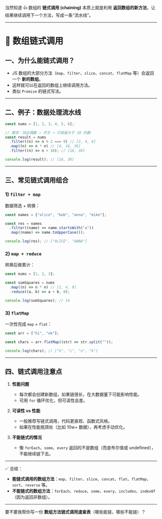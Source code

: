 当然知道 👍
数组的 **链式调用 (chaining)** 本质上就是利用 **返回数组的新方法**，让结果继续调用下一个方法，写成一条“流水线”。

---

# 📘 数组链式调用

## 一、为什么能链式调用？

- JS 数组的大部分方法（`map`、`filter`、`slice`、`concat`、`flatMap` 等）会返回一个 **新的数组**。
- 这样就可以在返回的数组上继续调用方法。
- 类似 `Promise` 的链式写法。

---

## 二、例子：数据处理流水线

```js
const nums = [1, 2, 3, 4, 5, 6];

// 需求：找出偶数 → 平方 → 只保留大于 10 的数
const result = nums
  .filter((n) => n % 2 === 0) // [2, 4, 6]
  .map((n) => n * n) // [4, 16, 36]
  .filter((n) => n > 10); // [16, 36]

console.log(result); // [16, 36]
```

---

## 三、常见链式调用组合

### 1) `filter + map`

数据筛选 + 转换：

```js
const names = ["alice", "bob", "anna", "mike"];

const res = names
  .filter((name) => name.startsWith("a"))
  .map((name) => name.toUpperCase());

console.log(res); // ["ALICE", "ANNA"]
```

### 2) `map + reduce`

转换后做累计：

```js
const nums = [1, 2, 3];

const sumSquares = nums
  .map((n) => n * n) // [1, 4, 9]
  .reduce((a, b) => a + b, 0);

console.log(sumSquares); // 14
```

### 3) `flatMap`

一次性完成 `map` + `flat`：

```js
const arr = ["hi", "ok"];

const chars = arr.flatMap((str) => str.split(""));

console.log(chars); // ["h", "i", "o", "k"]
```

---

## 四、链式调用注意点

1. **性能问题**

   - 每次都会创建新数组，如果链很长，在大数据量下可能影响性能。
   - 可用 `for` 循环优化，但可读性会差。

2. **可读性 vs 性能**

   - 一般推荐写链式调用，代码更直观、函数式风格。
   - 如果在性能瓶颈处（比如 10w+ 数据），再考虑手动优化。

3. **不能链式的情况**

   - 像 `forEach`、`some`、`every` 返回的不是数组（而是布尔值或 undefined），不能继续链下去。

---

✅ 总结：

- **能链式调用的数组方法**：`map`、`filter`、`slice`、`concat`、`flat`、`flatMap`、`sort`、`reverse` 等。
- **不能链式的数组方法**：`forEach`、`reduce`、`some`、`every`、`includes`、`indexOf`（因为返回非数组）。

---

要不要我帮你写一份 **数组方法链式调用速查表**（哪些能链，哪些不能链）？
